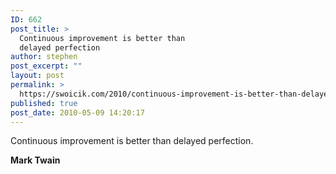 ```yaml
---
ID: 662
post_title: >
  Continuous improvement is better than
  delayed perfection
author: stephen
post_excerpt: ""
layout: post
permalink: >
  https://swoicik.com/2010/continuous-improvement-is-better-than-delayed-perfection/
published: true
post_date: 2010-05-09 14:20:17
---
```

<p style="text-align: left;">Continuous improvement is better than delayed perfection.</p>
<p style="text-align: left;"><strong>Mark Twain</strong></p>